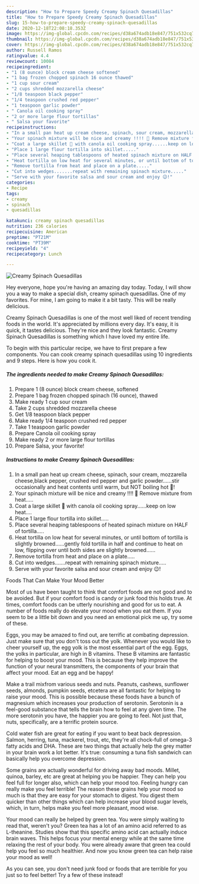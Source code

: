 ```yaml
---
description: "How to Prepare Speedy Creamy Spinach Quesadillas"
title: "How to Prepare Speedy Creamy Spinach Quesadillas"
slug: 15-how-to-prepare-speedy-creamy-spinach-quesadillas
date: 2020-12-18T22:08:18.353Z
image: https://img-global.cpcdn.com/recipes/d38a674adb18e847/751x532cq70/creamy-spinach-quesadillas-recipe-main-photo.jpg
thumbnail: https://img-global.cpcdn.com/recipes/d38a674adb18e847/751x532cq70/creamy-spinach-quesadillas-recipe-main-photo.jpg
cover: https://img-global.cpcdn.com/recipes/d38a674adb18e847/751x532cq70/creamy-spinach-quesadillas-recipe-main-photo.jpg
author: Russell Ramos
ratingvalue: 4.4
reviewcount: 10084
recipeingredient:
- "1 (8 ounce) block cream cheese softened"
- "1 bag frozen chopped spinach 16 ounce thawed"
- "1 cup sour cream"
- "2 cups shredded mozzarella cheese"
- "1/8 teaspoon black pepper"
- "1/4 teaspoon crushed red pepper"
- "1 teaspoon garlic powder"
- " Canola oil cooking spray"
- "2 or more large flour tortillas"
- " Salsa your favorite"
recipeinstructions:
- "In a small pan heat up cream cheese, spinach, sour cream, mozzarella cheese,black pepper, crushed red pepper and garlic powder......stir occasionally and heat contents until warm, but NOT boiling hot 🥵!"
- "Your spinach mixture will be nice and creamy !!!! 🤩 Remove mixture from heat....."
- "Coat a large skillet 🍳 with canola oil cooking spray......keep on low heat...."
- "Place 1 large flour tortilla into skillet....."
- "Place several heaping tablespoons of heated spinach mixture on HALF of tortilla....."
- "Heat tortilla on low heat for several minutes, or until bottom of tortilla is slightly browned......gently fold tortilla in half and continue to heat on low, flipping over until both sides are slightly browned......"
- "Remove tortilla from heat and place on a plate....."
- "Cut into wedges.......repeat with remaining spinach mixture....."
- "Serve with your favorite salsa and sour cream and enjoy 😉!"
categories:
- Recipe
tags:
- creamy
- spinach
- quesadillas

katakunci: creamy spinach quesadillas 
nutrition: 236 calories
recipecuisine: American
preptime: "PT21M"
cooktime: "PT39M"
recipeyield: "4"
recipecategory: Lunch

---
```



![Creamy Spinach Quesadillas](https://img-global.cpcdn.com/recipes/d38a674adb18e847/751x532cq70/creamy-spinach-quesadillas-recipe-main-photo.jpg)

Hey everyone, hope you're having an amazing day today. Today, I will show you a way to make a special dish, creamy spinach quesadillas. One of my favorites. For mine, I am going to make it a bit tasty. This will be really delicious.



Creamy Spinach Quesadillas is one of the most well liked of recent trending foods in the world. It's appreciated by millions every day. It's easy, it is quick, it tastes delicious. They're nice and they look fantastic. Creamy Spinach Quesadillas is something which I have loved my entire life.


To begin with this particular recipe, we have to first prepare a few components. You can cook creamy spinach quesadillas using 10 ingredients and 9 steps. Here is how you cook it.

<!--inarticleads1-->

##### The ingredients needed to make Creamy Spinach Quesadillas:

1. Prepare 1 (8 ounce) block cream cheese, softened
1. Prepare 1 bag frozen chopped spinach (16 ounce), thawed
1. Make ready 1 cup sour cream
1. Take 2 cups shredded mozzarella cheese
1. Get 1/8 teaspoon black pepper
1. Make ready 1/4 teaspoon crushed red pepper
1. Take 1 teaspoon garlic powder
1. Prepare  Canola oil cooking spray
1. Make ready 2 or more large flour tortillas
1. Prepare  Salsa, your favorite!




<!--inarticleads2-->

##### Instructions to make Creamy Spinach Quesadillas:

1. In a small pan heat up cream cheese, spinach, sour cream, mozzarella cheese,black pepper, crushed red pepper and garlic powder......stir occasionally and heat contents until warm, but NOT boiling hot 🥵!
1. Your spinach mixture will be nice and creamy !!!! 🤩 Remove mixture from heat.....
1. Coat a large skillet 🍳 with canola oil cooking spray......keep on low heat....
1. Place 1 large flour tortilla into skillet.....
1. Place several heaping tablespoons of heated spinach mixture on HALF of tortilla.....
1. Heat tortilla on low heat for several minutes, or until bottom of tortilla is slightly browned......gently fold tortilla in half and continue to heat on low, flipping over until both sides are slightly browned......
1. Remove tortilla from heat and place on a plate.....
1. Cut into wedges.......repeat with remaining spinach mixture.....
1. Serve with your favorite salsa and sour cream and enjoy 😉!




Foods That Can Make Your Mood Better


Most of us have been taught to think that comfort foods are not good and to be avoided. But if your comfort food is candy or junk food this holds true. At times, comfort foods can be utterly nourishing and good for us to eat. A number of foods really do elevate your mood when you eat them. If you seem to be a little bit down and you need an emotional pick me up, try some of these.

Eggs, you may be amazed to find out, are terrific at combating depression. Just make sure that you don't toss out the yolk. Whenever you would like to cheer yourself up, the egg yolk is the most essential part of the egg. Eggs, the yolks in particular, are high in B vitamins. These B vitamins are fantastic for helping to boost your mood. This is because they help improve the function of your neural transmitters, the components of your brain that affect your mood. Eat an egg and be happy!

Make a trail mixfrom various seeds and nuts. Peanuts, cashews, sunflower seeds, almonds, pumpkin seeds, etcetera are all fantastic for helping to raise your mood. This is possible because these foods have a bunch of magnesium which increases your production of serotonin. Serotonin is a feel-good substance that tells the brain how to feel at any given time. The more serotonin you have, the happier you are going to feel. Not just that, nuts, specifically, are a terrific protein source.

Cold water fish are great for eating if you want to beat back depression. Salmon, herring, tuna, mackerel, trout, etc, they're all chock-full of omega-3 fatty acids and DHA. These are two things that actually help the grey matter in your brain work a lot better. It's true: consuming a tuna fish sandwich can basically help you overcome depression. 

Some grains are actually wonderful for driving away bad moods. Millet, quinoa, barley, etc are great at helping you be happier. They can help you feel full for longer also, which can help your mood too. Feeling hungry can really make you feel terrible! The reason these grains help your mood so much is that they are easy for your stomach to digest. You digest them quicker than other things which can help increase your blood sugar levels, which, in turn, helps make you feel more pleasant, mood wise.

Your mood can really be helped by green tea. You were simply waiting to read that, weren't you? Green tea has a lot of an amino acid referred to as L-theanine. Studies show that this specific amino acid can actually induce brain waves. This helps focus your mental energy while at the same time relaxing the rest of your body. You were already aware that green tea could help you feel so much healthier. And now you know green tea can help raise your mood as well!

As you can see, you don't need junk food or foods that are terrible for you just so to feel better! Try a few of these instead!

